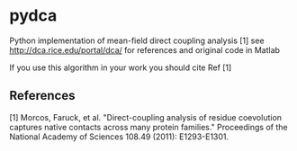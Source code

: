 pydca
=====
Python implementation of mean-field direct coupling analysis [1]
see
	http://dca.rice.edu/portal/dca/
for references and original code in Matlab

If you use this algorithm in your work you should cite Ref [1]

References
------------

[1] Morcos, Faruck, et al.
"Direct-coupling analysis of residue coevolution captures native contacts across many protein families."
Proceedings of the National Academy of Sciences 108.49 (2011): E1293-E1301.



